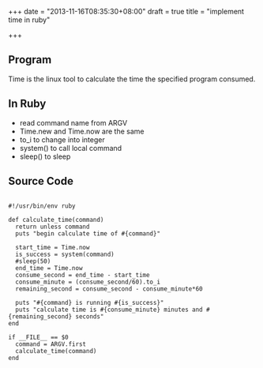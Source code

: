 +++
date = "2013-11-16T08:35:30+08:00"
draft = true
title = "implement time in ruby"

+++



## Program 

Time is the linux tool to calculate the time the specified program consumed. 

## In Ruby

* read command name from ARGV
* Time.new and Time.now are the same
* to_i to change into integer
* system() to call local command
* sleep() to sleep

## Source Code

<pre><code>                                                      
#!/usr/bin/env ruby                                                                            

def calculate_time(command)
  return unless command
  puts "begin calculate time of #{command}"

  start_time = Time.now
  is_success = system(command)
  #sleep(50)                                                                                   
  end_time = Time.now
  consume_second = end_time - start_time
  consume_minute = (consume_second/60).to_i
  remaining_second = consume_second - consume_minute*60

  puts "#{command} is running #{is_success}"
  puts "calculate time is #{consume_minute} minutes and #{remaining_second} seconds"
end

if __FILE__ == $0
  command = ARGV.first
  calculate_time(command)
end
</code></pre>